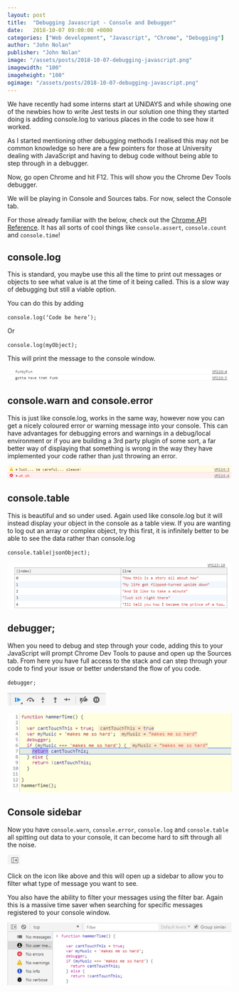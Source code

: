 ```yaml
---
layout: post
title:  "Debugging Javascript - Console and Debugger"
date:   2018-10-07 09:00:00 +0000
categories: ["Web development", "Javascript", "Chrome", "Debugging"]
author: "John Nolan"
publisher: "John Nolan"
image: "/assets/posts/2018-10-07-debugging-javascript.png"
imagewidth: "100"
imageheight: "100"
ogimage: "/assets/posts/2018-10-07-debugging-javascript.png"
---
```


We have recently had some interns start at UNiDAYS and while showing one of the newbies how to write Jest tests in our solution one thing they started doing is adding console.log to various places in the code to see how it worked.

As I started mentioning other debugging methods I realised this may not be common knowledge so here are a few pointers for those at University dealing with JavaScript and having to debug code without being able to step through in a debugger.

Now, go open Chrome and hit F12. This will show you the Chrome Dev Tools debugger.

We will be playing in Console and Sources tabs. For now, select the Console tab.

For those already familiar with the below, check out the [Chrome API Reference](https://developers.google.com/web/tools/chrome-devtools/console/console-reference). It has all
sorts of cool things like `console.assert`, `console.count` and `console.time`!

## console.log
This is standard, you maybe use this all the time to print out messages or objects to see what value is at the time of it being called. This is a slow way of debugging but still a viable option.

You can do this by adding

`console.log(‘Code be here’);`

Or

`console.log(myObject);`

This will print the message to the console window.

<script src="https://gist.github.com/johnnolan/5ce8c624e32645fd1b648bd01451faff.js"></script>

![alt text](/assets/posts/2018-10-07-debugging-javascript/console_log-1.png "console.log")


## console.warn and console.error
This is just like console.log, works in the same way, however now you can get a nicely coloured error or warning message into your console. This can have advantages for debugging errors and warnings in a debug/local environment or if you are building a 3rd party plugin of some sort, a far better way of displaying that something is wrong in the way they have implemented your code rather than just throwing an error.

<script src="https://gist.github.com/johnnolan/f902352efe270c33a3a4bfbf201fb8b2.js"></script>

![alt text](/assets/posts/2018-10-07-debugging-javascript/console_warn-2.png "console.warn and console.error")


## console.table
This is beautiful and so under used. Again used like console.log but it will instead display your object in the console as a table view. If you are wanting to log out an array or complex object, try this first, it is infinitely better to be able to see the data rather than console.log

`console.table(jsonObject);`

<script src="https://gist.github.com/johnnolan/47cb77f479ea5b128ab3be54c44430b4.js"></script>

![alt text](/assets/posts/2018-10-07-debugging-javascript/console_table-3.png "console.table")


## debugger;
When you need to debug and step through your code, adding this to your JavaScript will prompt Chrome Dev Tools to pause and open up the Sources tab. From here you have full access to the stack and can step through your code to find your issue or better understand the flow of you code.

`debugger;`

<script src="https://gist.github.com/johnnolan/7852406804bd2e8fbf5ae2facad67bd6.js"></script>

![alt text](/assets/posts/2018-10-07-debugging-javascript/debugger-4.png "debugger")


![alt text](/assets/posts/2018-10-07-debugging-javascript/debugger-5.png "debugger")


## Console sidebar

Now you have `console.warn`, `console.error`, `console.log` and `console.table` all spitting out data to your console, it can become hard to sift through all the noise.


![alt text](/assets/posts/2018-10-07-debugging-javascript/sidebar-6.png "Sidebar Icon")

Click on the icon like above and this will open up a sidebar to allow you to filter what type of message you want to see.

You also have the ability to filter your messages using the filter bar. Again this is a massive time saver when searching for specific messages registered to your console window.


![alt text](/assets/posts/2018-10-07-debugging-javascript/sidebar-7.png "Sidebar Open")
